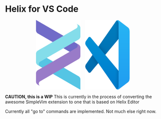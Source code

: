# Helix for VS Code

<div style="display: flex; gap: 16px; width: 60%; margin: 0 auto; text-align: center">
<img src="./docs/img/helixLogo.svg" width=48% style="max-width: 150px;">
<img src="./docs/img/Visual_Studio_Code_1.35_icon.svg" width=48%>
</div>

**CAUTION, this is a WIP** This is currently in the process of converting the awesome SimpleVim extension to one that is based on Helix Editor

Currently all "go to" commands are implemented. Not much else right now.

